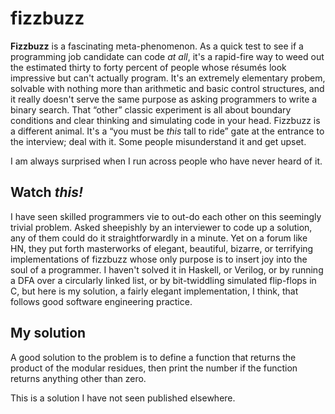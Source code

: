 fizzbuzz
========

**Fizzbuzz** is a fascinating meta-phenomenon. As a quick test to see if a programming
job candidate can code *at all*, it's a rapid-fire way to weed out the estimated thirty
to forty percent of people whose résumés look impressive but can't actually program. It's
an extremely elementary probem, solvable with nothing more than arithmetic and basic
control structures, and it really doesn't serve the same purpose as asking programmers to
write a binary search. That &ldquo;other&rdquo; classic experiment is all about boundary
conditions and clear thinking and simulating code in your head. Fizzbuzz is a different
animal. It's a &ldquo;you must be *this* tall to ride&rdquo; gate at the entrance to the
interview; deal with it. Some people misunderstand it and get upset.

I am always surprised when I run across people who have never heard of it.

Watch *this!*
-------------

I have seen skilled programmers vie to out-do each other on this seemingly trivial
problem. Asked sheepishly by an interviewer to code up a solution, any of them could do
it straightforwardly in a minute. Yet on a forum like HN, they put forth masterworks
of elegant, beautiful, bizarre, or terrifying implementations of fizzbuzz whose only
purpose is to insert joy into the soul of a programmer. I haven't solved it in Haskell,
or Verilog, or by running a DFA over a circularly linked list, or by bit-twiddling
simulated flip-flops in C, but here is my solution, a fairly elegant implementation, I
think, that follows good software engineering practice.

My solution
-----------

A good solution to the problem is to define a function that returns the product
of the modular residues, then print the number if the function returns anything
other than zero.

This is a solution I have not seen published elsewhere.

